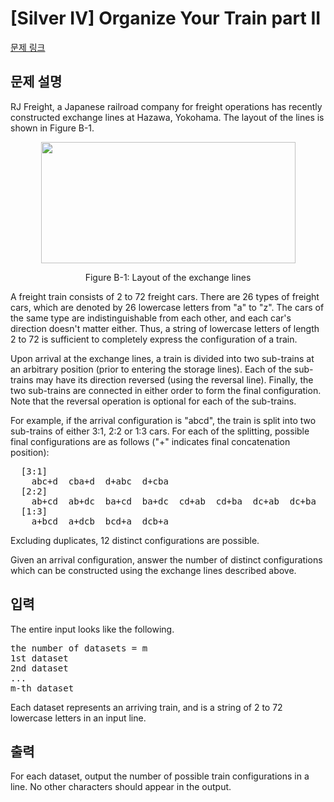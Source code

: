 # [Silver IV] Organize Your Train part II

[문제 링크](https://www.acmicpc.net/problem/4981) 

## 문제 설명

<p>RJ Freight, a Japanese railroad company for freight operations has recently constructed exchange lines at Hazawa, Yokohama. The layout of the lines is shown in Figure B-1.</p>

<p style="text-align:center"><img alt="" src="https://onlinejudgeimages.s3-ap-northeast-1.amazonaws.com/problem/4981/1.gif" style="height:194px; width:407px"></p>

<p style="text-align:center">Figure B-1: Layout of the exchange lines</p>

<p>A freight train consists of 2 to 72 freight cars. There are 26 types of freight cars, which are denoted by 26 lowercase letters from "a" to "z". The cars of the same type are indistinguishable from each other, and each car's direction doesn't matter either. Thus, a string of lowercase letters of length 2 to 72 is sufficient to completely express the configuration of a train.</p>

<p>Upon arrival at the exchange lines, a train is divided into two sub-trains at an arbitrary position (prior to entering the storage lines). Each of the sub-trains may have its direction reversed (using the reversal line). Finally, the two sub-trains are connected in either order to form the final configuration. Note that the reversal operation is optional for each of the sub-trains.</p>

<p>For example, if the arrival configuration is "abcd", the train is split into two sub-trains of either 3:1, 2:2 or 1:3 cars. For each of the splitting, possible final configurations are as follows ("+" indicates final concatenation position):</p>

<pre>  [3:1]
    abc+d  cba+d  d+abc  d+cba
  [2:2]
    ab+cd  ab+dc  ba+cd  ba+dc  cd+ab  cd+ba  dc+ab  dc+ba
  [1:3]
    a+bcd  a+dcb  bcd+a  dcb+a
</pre>

<p>Excluding duplicates, 12 distinct configurations are possible.</p>

<p>Given an arrival configuration, answer the number of distinct configurations which can be constructed using the exchange lines described above.</p>

## 입력 

 <p>The entire input looks like the following.</p>

<pre>the number of datasets = m
1st dataset 
2nd dataset 
... 
m-th dataset </pre>

<p>Each dataset represents an arriving train, and is a string of 2 to 72 lowercase letters in an input line.</p>

## 출력 

 <p>For each dataset, output the number of possible train configurations in a line. No other characters should appear in the output.</p>


